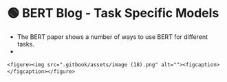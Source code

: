# 🟢 BERT Blog - Task Specific Models

* The BERT paper shows a number of ways to use BERT for different tasks.
*

    <figure><img src=".gitbook/assets/image (18).png" alt=""><figcaption></figcaption></figure>
